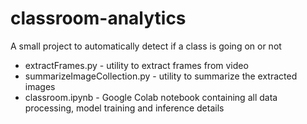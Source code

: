 # classroom-analytics
A small project to automatically detect if a class is going on or not

* extractFrames.py - utility to extract frames from video
* summarizeImageCollection.py - utility to summarize the extracted images
* classroom.ipynb - Google Colab notebook containing all data processing, model training and inference details

